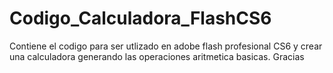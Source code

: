 # Codigo_Calculadora_FlashCS6
Contiene el codigo para ser utlizado en adobe flash profesional CS6 y crear una calculadora generando las operaciones aritmetica basicas.
Gracias
